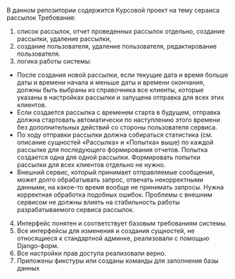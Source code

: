 В данном репозитории содержится Курсовой проект на тему сераиса рассылок
Требования:
1) список рассылок, отчет проведенных рассылок отдельно, создание рассылки, удаление рассылки,
2) создание пользователя, удаление пользователя, редактирование пользователя.
3) логика работы системы:
- После создания новой рассылки, если текущие дата и время больше даты и времени начала и меньше даты и времени окончания, должны быть выбраны из справочника все клиенты, которые указаны в настройках рассылки и запущена отправка для всех этих клиентов.
- Если создается рассылка с временем старта в будущем, отправка должна стартовать автоматически по наступлению этого времени без дополнительных действий со стороны пользователя сервиса.
- По ходу отправки рассылки должна собираться статистика (см. описание сущностей «Рассылка» и «Попытка» выше) по каждой рассылке для последующего формирования отчетов. Попытка создается одна для одной рассылки. Формировать попытки рассылки для всех клиентов отдельно не нужно.
- Внешний сервис, который принимает отправляемые сообщения, может долго обрабатывать запрос, отвечать некорректными данными, на какое-то время вообще не принимать запросы. Нужна корректная обработка подобных ошибок. Проблемы с внешним сервисом не должны влиять на стабильность работы разрабатываемого сервиса рассылок.
4) Интерфейс понятен и соответствует базовым требованиям системы.
5) Все интерфейсы для изменения и создания сущностей, не относящиеся к стандартной админке, реализовали с помощью Django-форм.
6) Все настройки прав доступа реализовали верно.
7) Приложены фикстуры или созданы команды для заполнения базы данных